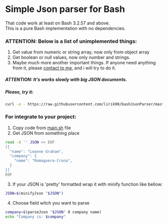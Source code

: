 # Simple Json parser for Bash
That code work at least on Bash 3.2.57 and above.  
This is a pure Bash implementation with no dependencies.  

### ATTENTION: Below is a list of unimplemented things:
1. Get value from numeric or string array, now only from object array
2. Get boolean or null values, now only number and strings.
3. Maybe much more another important things. If anyone need anything from it, please [contact to me](mailto:qc424j85o@relay.firefox.com), and i will try to do it.

##### ATTENTION: It's works slowly with big JSON documents.

##### Please, try it:
```bash
curl -o - https://raw.githubusercontent.com/lirik90/bashJsonParser/master/main.sh | bash
```

### For integrate to your project:
1. Copy code from [main.sh](main.sh) file
2. Get JSON from something place
```bash
read -d '' JSON << EOF
[{
  "name": "Leanne Graham",
  "company": {
    "name": "Romaguera-Crona",
  }
}]
EOF
```
3. If your JSON is 'pretty' formatted wrap it with minify function like bellow:
```bash
JSON=$(minifyJson "$JSON")
```
4. Choose field witch you want to parse
```bash
company=$(parseJson "$JSON" 0 company name)
echo "Company is: $company"
```


